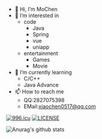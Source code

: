 - 👋 Hi, I’m MoChen
- 👀 I’m interested in 
  - code
    - Java
    - Spring
    - vue
    - uniapp
  - entertainment
    - Games
    - Movie
- 🌱 I’m currently learning
  - C/C++
  - Java Advance
- 📫 How to reach me
  - QQ:2827075398
  - EMail:xiaochen0517@qq.com

[![996.icu](https://img.shields.io/badge/link-996.icu-red.svg)](https://996.icu) [![LICENSE](https://img.shields.io/badge/license-Anti%20996-blue.svg)](https://github.com/996icu/996.ICU/blob/master/LICENSE)

![Anurag's github stats](https://github-readme-stats.vercel.app/api?username=xiaochen0517)
